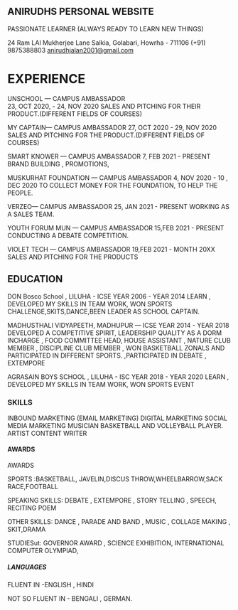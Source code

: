 ## ANIRUDHS PERSONAL WEBSITE
PASSIONATE LEARNER (ALWAYS READY TO LEARN NEW THINGS)

24 Ram LAl Mukherjee Lane
Salkia, Golabari, Howrha - 711106 
(+91) 9875388803
anirudhjalan2001@gmail.com

# EXPERIENCE 

UNSCHOOL — CAMPUS AMBASSADOR  
23, OCT 2020, - 24, NOV 2020
SALES AND PITCHING FOR THEIR PRODUCT.(DIFFERENT FIELDS OF COURSES) 

MY CAPTAIN— CAMPUS AMBASSADOR 
27, OCT 2020 - 29, NOV 2020
SALES AND PITCHING FOR THE PRODUCT.(DIFFERENT FIELDS OF COURSES)

SMART KNOWER — CAMPUS AMBASSADOR 
7, FEB 2021 - PRESENT
BRAND BUILDING , PROMOTIONS, 

MUSKURHAT FOUNDATION — CAMPUS AMBASSADOR 
4, NOV 2020 - 10 , DEC 2020
TO COLLECT MONEY FOR THE FOUNDATION, TO HELP THE PEOPLE.

VERZEO— CAMPUS AMBASSADOR 
25, JAN 2021 - PRESENT
WORKING AS A SALES TEAM. 

YOUTH FORUM MUN — CAMPUS AMBASSADOR 
 15,FEB 2021 - PRESENT
CONDUCTING A DEBATE COMPETITION.

VIOLET TECH  — CAMPUS AMBASSADOR 
19,FEB 2021 - MONTH 20XX
SALES AND PITCHING FOR THE PRODUCTS

## EDUCATION

DON Bosco School , LILUHA - ICSE
YEAR 2006 - YEAR 2014
LEARN , DEVELOPED MY SKILLS IN TEAM WORK, WON SPORTS CHALLENGE,SKITS,DANCE,BEEN LEADER AS SCHOOL CAPTAIN. 

MADHUSTHALI VIDYAPEETH, MADHUPUR — ICSE
YEAR 2014 - YEAR 2018
DEVELOPED A COMPETITIVE SPIRIT, LEADERSHIP QUALITY AS A DORM INCHARGE , FOOD COMMITTEE HEAD, HOUSE ASSISTANT , NATURE CLUB MEMBER , DISCIPLINE CLUB MEMBER , WON BASKETBALL ZONALS AND PARTICIPATED IN DIFFERENT SPORTS. ,PARTICIPATED IN DEBATE , EXTEMPORE

AGRASAIN BOYS SCHOOL , LILUHA - ISC
YEAR 2018 - YEAR 2020
LEARN , DEVELOPED MY SKILLS IN TEAM WORK, WON SPORTS EVENT 

### SKILLS

INBOUND MARKETING (EMAIL MARKETING)
DIGITAL MARKETING
SOCIAL MEDIA MARKETING 
MUSICIAN 
BASKETBALL AND VOLLEYBALL PLAYER.
ARTIST
CONTENT WRITER

#### AWARDS 

AWARDS

SPORTS :BASKETBALL, JAVELIN,DISCUS THROW,WHEELBARROW,SACK RACE,FOOTBALL

SPEAKING SKILLS: DEBATE , EXTEMPORE , STORY TELLING , SPEECH, RECITING POEM

OTHER SKILLS: DANCE , PARADE AND BAND , MUSIC , COLLAGE MAKING , SKIT,DRAMA

STUDIESut: GOVERNOR AWARD , SCIENCE EXHIBITION, INTERNATIONAL COMPUTER OLYMPIAD,  

##### LANGUAGES

FLUENT IN -ENGLISH , HINDI      

NOT SO FLUENT IN - BENGALI , GERMAN.




